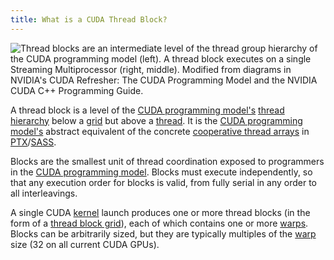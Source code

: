 ```yaml
---
title: What is a CUDA Thread Block?
---
```


![Thread blocks are an intermediate level of the thread group hierarchy of the [CUDA programming model](/gpu-glossary/device-software/cuda-programming-model) (left). A thread block executes on a single [Streaming Multiprocessor](/gpu-glossary/device-hardware/streaming-multiprocessor) (right, middle). Modified from diagrams in NVIDIA's [CUDA Refresher: The CUDA Programming Model](https://developer.nvidia.com/blog/cuda-refresher-cuda-programming-model/) and the NVIDIA [CUDA C++ Programming Guide](https://docs.nvidia.com/cuda/cuda-c-programming-guide/index.html#programming-model).](themed-image://cuda-programming-model.svg)

A thread block is a level of the
[CUDA programming model's](/gpu-glossary/device-software/cuda-programming-model)
[thread hierarchy](/gpu-glossary/device-software/thread-hierarchy) below a
[grid](/gpu-glossary/device-software/thread-block-grid) but above a
[thread](/gpu-glossary/device-software/thread). It is the
[CUDA programming model's](/gpu-glossary/device-software/cuda-programming-model)
abstract equivalent of the concrete
[cooperative thread arrays](/gpu-glossary/device-software/cooperative-thread-array)
in
[PTX](/gpu-glossary/device-software/parallel-thread-execution)/[SASS](/gpu-glossary/device-software/streaming-assembler).

Blocks are the smallest unit of thread coordination exposed to programmers in
the
[CUDA programming model](/gpu-glossary/device-software/cuda-programming-model).
Blocks must execute independently, so that any execution order for blocks is
valid, from fully serial in any order to all interleavings.

A single CUDA [kernel](/gpu-glossary/device-software/kernel) launch produces one
or more thread blocks (in the form of a
[thread block grid](/gpu-glossary/device-software/thread-block-grid)), each of
which contains one or more [warps](/gpu-glossary/device-software/warp). Blocks
can be arbitrarily sized, but they are typically multiples of the
[warp](/gpu-glossary/device-software/warp) size (32 on all current CUDA GPUs).
